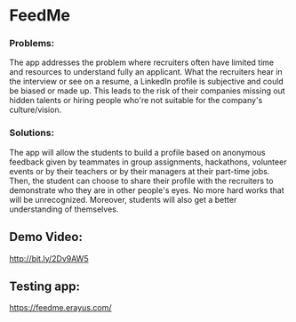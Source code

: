 # FeedMe

### Problems:
The app addresses the problem where recruiters often have limited time and resources to understand fully an applicant. What the recruiters hear in the interview or see on a resume, a LinkedIn profile is subjective and could be biased or made up. This leads to the risk of their companies missing out hidden talents or hiring people who're not suitable for the company's culture/vision. 

### Solutions: 
The app will allow the students to build a profile based on anonymous feedback given by teammates in group assignments, hackathons, volunteer events or by their teachers or by their managers at their part-time jobs. 
Then, the student can choose to share their profile with the recruiters to demonstrate who they are in other people's eyes. No more hard works that will be unrecognized. Moreover, students will also get a better understanding of themselves. 

## Demo Video:
http://bit.ly/2Dv9AW5

## Testing app:
https://feedme.erayus.com/
